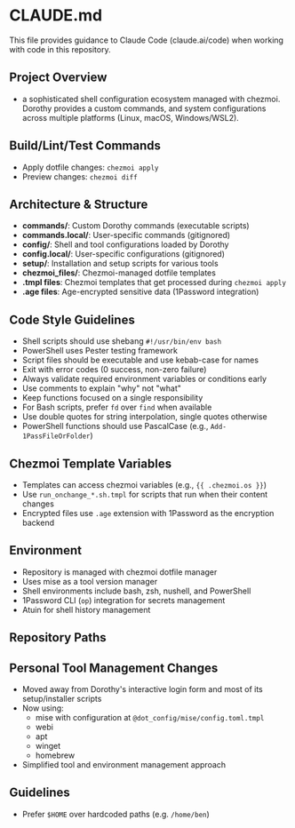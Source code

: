 # CLAUDE.md

This file provides guidance to Claude Code (claude.ai/code) when working with code in this repository.

## Project Overview
 - a sophisticated shell configuration ecosystem managed with chezmoi. Dorothy provides a custom commands, and system configurations across multiple platforms (Linux, macOS, Windows/WSL2).

## Build/Lint/Test Commands
- Apply dotfile changes: `chezmoi apply`
- Preview changes: `chezmoi diff`

## Architecture & Structure
- **commands/**: Custom Dorothy commands (executable scripts)
- **commands.local/**: User-specific commands (gitignored)
- **config/**: Shell and tool configurations loaded by Dorothy
- **config.local/**: User-specific configurations (gitignored)
- **setup/**: Installation and setup scripts for various tools
- **chezmoi_files/**: Chezmoi-managed dotfile templates
- **.tmpl files**: Chezmoi templates that get processed during `chezmoi apply`
- **.age files**: Age-encrypted sensitive data (1Password integration)

## Code Style Guidelines
- Shell scripts should use shebang `#!/usr/bin/env bash`
- PowerShell uses Pester testing framework
- Script files should be executable and use kebab-case for names
- Exit with error codes (0 success, non-zero failure)
- Always validate required environment variables or conditions early
- Use comments to explain "why" not "what"
- Keep functions focused on a single responsibility
- For Bash scripts, prefer `fd` over `find` when available
- Use double quotes for string interpolation, single quotes otherwise
- PowerShell functions should use PascalCase (e.g., `Add-1PassFileOrFolder`)


## Chezmoi Template Variables
- Templates can access chezmoi variables (e.g., `{{ .chezmoi.os }}`)
- Use `run_onchange_*.sh.tmpl` for scripts that run when their content changes
- Encrypted files use `.age` extension with 1Password as the encryption backend

## Environment
- Repository is managed with chezmoi dotfile manager
- Uses mise as a tool version manager
- Shell environments include bash, zsh, nushell, and PowerShell
- 1Password CLI (`op`) integration for secrets management
- Atuin for shell history management

## Repository Paths

## Personal Tool Management Changes
- Moved away from Dorothy's interactive login form and most of its setup/installer scripts
- Now using:
  * mise with configuration at `@dot_config/mise/config.toml.tmpl`
  * webi
  * apt
  * winget
  * homebrew
- Simplified tool and environment management approach

## Guidelines
- Prefer `$HOME` over hardcoded paths (e.g. `/home/ben`)